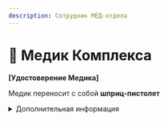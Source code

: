 ```yaml
---
description: Сотрудник МЕД-отдела
---
```


# 💊 Медик Комплекса

**\[Удостоверение Медика]**

Медик переносит с собой **шприц-пистолет**

<details>

<summary>Дополнительная информация</summary>

* **Класс**: Научный Сотрудник
* **Оружие**: Отсутствует
* **Уровень доступа**: КК-Менеджера зон содержания
* **Броня**: Отсутствует
* **Особое снаряжение**: **Шприц-пистолет**

</details>
